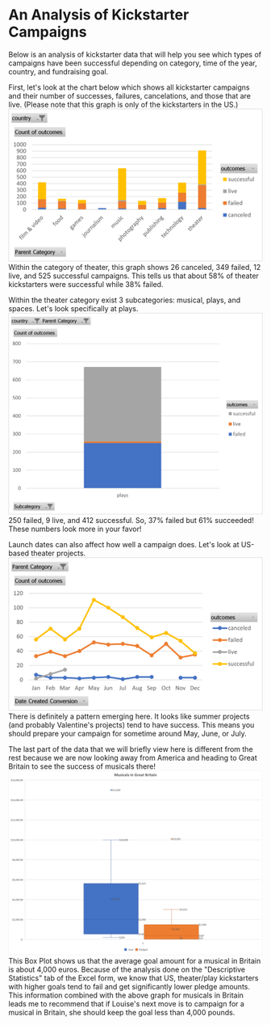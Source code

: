 # An Analysis of Kickstarter Campaigns
Below is an analysis of kickstarter data that will help you see which types of campaigns have been successful depending on category, time of the year, country, and fundraising goal.


First, let's look at the chart below which shows all kickstarter campaigns and their number of successes, failures, cancelations, and those that are live. (Please note that this graph is only of the kickstarters in the US.)
![](Parent-Category.png)
Within the category of theater, this graph shows 26 canceled, 349 failed, 12 live, and 525 successful campaigns.
This tells us that about 58% of theater kickstarters were successful while 38% failed. 


Within the theater category exist 3 subcategories: musical, plays, and spaces.
Let's look specifically at plays.
![](Subcategory%20Statistics.png)
250 failed, 9 live, and 412 successful. So, 37% failed but 61% succeeded! These numbers look more in your favor!


Launch dates can also affect how well a campaign does.
Let's look at US-based theater projects.
![](Outcomes%20based%20on%20Launch%20Date.png)
There is definitely a pattern emerging here. It looks like summer projects (and probably Valentine's projects) tend to have success.
This means you should prepare your campaign for sometime around May, June, or July.


The last part of the data that we will briefly view here is different from the rest because we are now looking away from America and heading to Great Britain to see the success of musicals there!
![](Musicals%20in%20GB.png)
This Box Plot shows us that the average goal amount for a musical in Britain is about 4,000 euros.
Because of the analysis done on the "Descriptive Statistics" tab of the Excel form, we know that US, theater/play kickstarters with higher goals tend to fail and get significantly lower pledge amounts. 
This information combined with the above graph for musicals in Britain leads me to recommend that if Louise's next move is to campaign for a musical in Britain, she should keep the goal less than 4,000 pounds.


